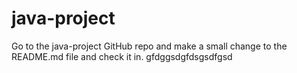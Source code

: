 # java-project
Go to the java-project GitHub repo and make a
small change to the README.md file and check it
in.
gfdggsdgfdsgsdfgsd
